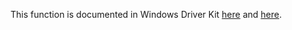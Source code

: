 This function is documented in Windows Driver Kit [here](https://learn.microsoft.com/en-us/windows-hardware/drivers/ddi/ntifs/nf-ntifs-rtlutf8tounicoden) and [here](https://learn.microsoft.com/en-us/windows-hardware/drivers/ddi/wdm/nf-wdm-rtlutf8tounicoden).
